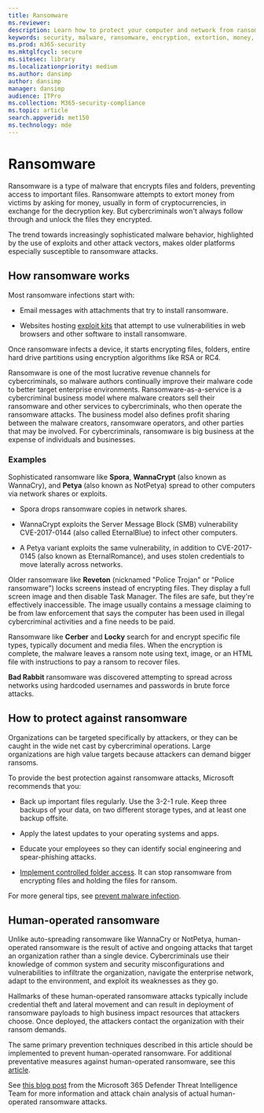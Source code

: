 ```yaml
---
title: Ransomware
ms.reviewer: 
description: Learn how to protect your computer and network from ransomware attacks, which can stop you from accessing your files.
keywords: security, malware, ransomware, encryption, extortion, money, key, infection, prevention, tips, WDSI, MMPC, Microsoft Malware Protection Center, ransomware-as-a-service, ransom, ransomware downloader, protection, prevention, solution, exploit kits, backup, Cerber, Locky, WannaCry, WannaCrypt, Petya, Spora
ms.prod: m365-security
ms.mktglfcycl: secure
ms.sitesec: library
ms.localizationpriority: medium
ms.author: dansimp
author: dansimp
manager: dansimp
audience: ITPro
ms.collection: M365-security-compliance
ms.topic: article
search.appverid: met150
ms.technology: mde
---
```

# Ransomware

Ransomware is a type of malware that encrypts files and folders, preventing access to important files. Ransomware attempts to extort money from victims by asking for money, usually in form of cryptocurrencies, in exchange for the decryption key. But cybercriminals won't always follow through and unlock the files they encrypted.  

The trend towards increasingly sophisticated malware behavior, highlighted by the use of exploits and other attack vectors, makes older platforms especially susceptible to ransomware attacks.

## How ransomware works

Most ransomware infections start with:

- Email messages with attachments that try to install ransomware.

- Websites hosting [exploit kits](exploits-malware.md) that attempt to use vulnerabilities in web browsers and other software to install ransomware.

Once ransomware infects a device, it starts encrypting files, folders, entire hard drive partitions using encryption algorithms like RSA or RC4.

Ransomware is one of the most lucrative revenue channels for cybercriminals, so malware authors continually improve their malware code to better target enterprise environments. Ransomware-as-a-service is a cybercriminal business model where malware creators sell their ransomware and other services to cybercriminals, who then operate the ransomware attacks. The business model also defines profit sharing between the malware creators, ransomware operators, and other parties that may be involved. For cybercriminals, ransomware is big business at the expense of individuals and businesses.

### Examples

Sophisticated ransomware like **Spora**, **WannaCrypt** (also known as WannaCry), and **Petya** (also known as NotPetya) spread to other computers via network shares or exploits.

- Spora drops ransomware copies in network shares.

- WannaCrypt exploits the Server Message Block (SMB) vulnerability CVE-2017-0144 (also called EternalBlue) to infect other computers. 

- A Petya variant exploits the same vulnerability, in addition to CVE-2017-0145 (also known as EternalRomance), and uses stolen credentials to move laterally across networks.

Older ransomware like **Reveton** (nicknamed "Police Trojan" or "Police ransomware") locks screens instead of encrypting files. They display a full screen image and then disable Task Manager. The files are safe, but they're effectively inaccessible. The image usually contains a message claiming to be from law enforcement that says the computer has been used in illegal cybercriminal activities and a fine needs to be paid.

Ransomware like **Cerber** and **Locky** search for and encrypt specific file types, typically document and media files. When the encryption is complete, the malware leaves a ransom note using text, image, or an HTML file with instructions to pay a ransom to recover files.

**Bad Rabbit** ransomware was discovered attempting to spread across networks using hardcoded usernames and passwords in brute force attacks.

## How to protect against ransomware

Organizations can be targeted specifically by attackers, or they can be caught in the wide net cast by cybercriminal operations. Large organizations are high value targets because attackers can demand bigger ransoms.

To provide the best protection against ransomware attacks, Microsoft recommends that you:

- Back up important files regularly. Use the 3-2-1 rule. Keep three backups of your data, on two different storage types, and at least one backup offsite.  

- Apply the latest updates to your operating systems and apps.

- Educate your employees so they can identify social engineering and spear-phishing attacks.

- [Implement controlled folder access](/microsoft-365/security/defender-endpoint/controlled-folders). It can stop ransomware from encrypting files and holding the files for ransom.

For more general tips, see [prevent malware infection](prevent-malware-infection.md).

## Human-operated ransomware

Unlike auto-spreading ransomware like WannaCry or NotPetya, human-operated ransomware is the result of active and ongoing attacks that target an organization rather than a single device. Cybercriminals use their knowledge of common system and security misconfigurations and vulnerabilities to infiltrate the organization, navigate the enterprise network, adapt to the environment, and exploit its weaknesses as they go.

Hallmarks of these human-operated ransomware attacks typically include credential theft and lateral movement and can result in deployment of ransomware payloads to high business impact resources that attackers choose. Once deployed, the attackers contact the organization with their ransom demands.

The same primary prevention techniques described in this article should be implemented to prevent human-operated ransomware. For additional preventative measures against human-operated ransomware, see this [article](/security/compass/human-operated-ransomware).

See [this blog post](https://www.microsoft.com/security/blog/2020/03/05/human-operated-ransomware-attacks-a-preventable-disaster/) from the Microsoft 365 Defender Threat Intelligence Team for more information and attack chain analysis of actual human-operated ransomware attacks.
